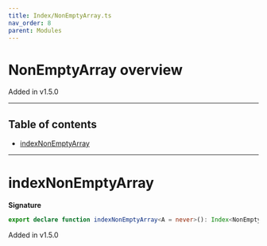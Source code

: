 ```yaml
---
title: Index/NonEmptyArray.ts
nav_order: 8
parent: Modules
---
```


# NonEmptyArray overview

Added in v1.5.0

---

<h2 class="text-delta">Table of contents</h2>

- [indexNonEmptyArray](#indexnonemptyarray)

---

# indexNonEmptyArray

**Signature**

```ts
export declare function indexNonEmptyArray<A = never>(): Index<NonEmptyArray<A>, number, A>
```

Added in v1.5.0
